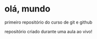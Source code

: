 # olá, mundo
 primeiro repositório do curso de git e github


repositório criado durante uma aula ao vivo!